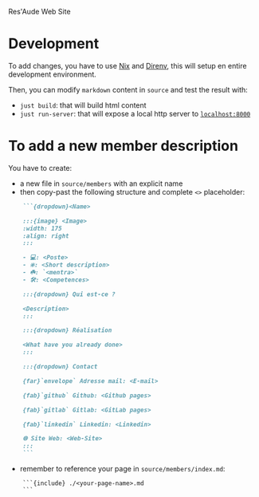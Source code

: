 Res'Aude Web Site

# Development

To add changes, you have to use [Nix](https://nixos.org/) and [Direnv](https://github.com/nix-community/nix-direnv),
this will setup en entire development environment.

Then, you can modify `markdown` content in `source` and test the result with:
- `just build`: that will build html content
- `just run-server`: that will expose a local http server to [`localhost:8000`](http://localhost:8000)

# To add a new member description

You have to create:
- a new file in `source/members` with an explicit name
- then copy-past the following structure and complete `<>` placeholder:
```md
    ```{dropdown}<Name>

    :::{image} <Image>
    :width: 175
    :align: right
    :::

    - 💻: <Poste>
    - ❇️: <Short description>
    - ☘️: `<mentra>`
    - 🛠️: <Competences>

    :::{dropdown} Qui est-ce ?

    <Description>
    :::

    :::{dropdown} Réalisation

    <What have you already done>
    :::

    :::{dropdown} Contact

    {far}`envelope` Adresse mail: <E-mail>

    {fab}`github` Github: <Github pages>

    {fab}`gitlab` Gitlab: <GitLab pages>

    {fab}`linkedin` Linkedin: <Linkedin>

    🌐 Site Web: <Web-Site>
    :::
    ```
```
- remember to reference your page in `source/members/index.md`:
```
    ```{include} ./<your-page-name>.md
    ```
```
